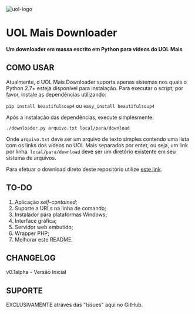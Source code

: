 ![uol-logo](http://i.imgur.com/5cZufN6.jpg)

# UOL Mais Downloader
**Um downloader em massa escrito em Python para vídeos do UOL Mais**

## COMO USAR

Atualmente, o UOL Mais Downloader suporta apenas sistemas nos quais o Python 2.7+ esteja disponível para instalação.
Para executar o script, por favor, instale as dependências utilizando:

`pip install beautifulsoup4` ou `easy_install beautifulsoup4`

Após a instalação das dependências, execute simplesmente:

`./downloader.py arquivo.txt local/para/download`

Onde `arquivo.txt` deve ser um arquivo de texto simples contendo uma lista com os links dos vídeos no UOL Mais separados por enter, ou seja, um link por linha.
`local/para/download` deve ser um diretório existente em seu sistema de arquivos.

Para efetuar o download direto deste repositório utilize [este link](https://github.com/alexandreteles/uolmaisdownloader/archive/master.zip).

## TO-DO

1. Aplicação *self-contained*;
2. Suporte a URLs na linha de comando;
3. Instalador para plataformas Windows;
4. Interface gráfica;
5. Servidor web embutido;
6. Wrapper PHP;
7. Melhorar este README.

## CHANGELOG

v0.1alpha - Versão Inicial

## SUPORTE

EXCLUSIVAMENTE através das "Issues" aqui no GitHub.
